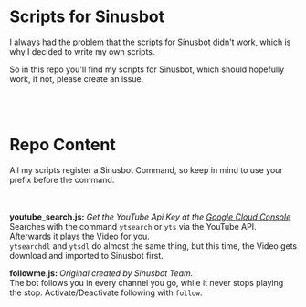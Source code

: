 # Scripts for Sinusbot

I always had the problem that the scripts for Sinusbot didn't work, which is why I decided to write my own scripts.

So in this repo you'll find my scripts for Sinusbot, which should hopefully work, if not, please create an issue.
<br><br><br><br>

# Repo Content

All my scripts register a Sinusbot Command, so keep in mind to use your prefix before the command.
<br><br><br>

**youtube_search.js:** *Get the YouTube Api Key at the [Google Cloud Console](https://console.cloud.google.com/apis/dashboard)* <br>
Searches with the command `ytsearch` or `yts` via the YouTube API. Afterwards it plays the Video for you.<br>
`ytsearchdl` and `ytsdl` do almost the same thing, but this time, the Video gets download and imported to Sinusbot first.

**followme.js:** *Original created by Sinusbot Team.* <br>
The bot follows you in every channel you go, while it never stops playing the stop.
Activate/Deactivate following with `follow`.
<br><br><br>
